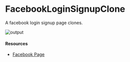 # FacebookLoginSignupClone
A facebook login signup page clones.



![output](https://user-images.githubusercontent.com/64283478/208240132-e276f7d4-5e9b-46f7-8f7e-713eac10acfe.png)

#### Resources
- [Facebook Page](https://www.facebook.com/)
